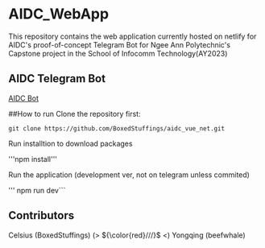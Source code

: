 # AIDC_WebApp
This repository contains the web application currently hosted on netlify for AIDC's proof-of-concept
Telegram Bot for Ngee Ann Polytechnic's Capstone project in the School of Infocomm Technology(AY2023)

## AIDC Telegram Bot
[AIDC Bot](https://t.me/aidctestwebappbot/aidctest)

##How to run
Clone the repository first:

```git clone https://github.com/BoxedStuffings/aidc_vue_net.git```

Run installtion to download packages 

'''npm install'''

Run the application (development ver, not on telegram unless commited)

''' npm run dev```

## Contributors
Celsius (BoxedStuffings) (> ${\color{red}///}$ <)
Yongqing (beefwhale)
